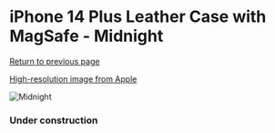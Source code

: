 # iPhone 14 Plus Leather Case with MagSafe - Midnight

[Return to previous page](/iphone_14)

[High-resolution image from Apple](https://store.storeimages.cdn-apple.com/8756/as-images.apple.com/is/MPP93?wid=4500&hei=4500&fmt=png)

<div style="width: 384px"><img src="/everysource/MPP93.png" alt="Midnight"></div>

### Under construction
